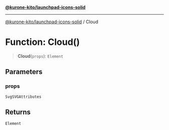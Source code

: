 [**@kurone-kito/launchpad-icons-solid**](../README.md)

***

[@kurone-kito/launchpad-icons-solid](../globals.md) / Cloud

# Function: Cloud()

> **Cloud**(`props`): `Element`

## Parameters

### props

`SvgSVGAttributes`

## Returns

`Element`
